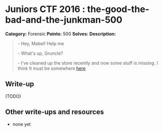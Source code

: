 # Juniors CTF 2016 : the-good-the-bad-and-the-junkman-500

**Category:** Forensic
**Points:** 500
**Solves:**
**Description:**

> \- Hey, Mabel! Help me
>
> \- What's up, Gruncle?
>
> \- I've cleaned up the store recently and now some stuff is missing. I think It must be somewhere [here](https://yadi.sk/d/OlyUDJ12yKLUm)

## Write-up

(TODO)

## Other write-ups and resources

* none yet
